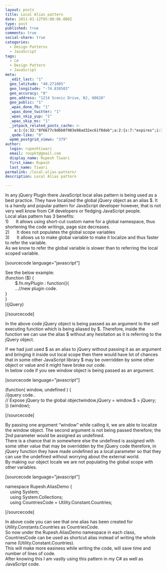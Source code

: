 ```yaml
---
layout: posts
title: Local Alias pattern
date: 2011-01-12T05:00:06.000Z
type: post
published: true
comments: true
social-share: true
categories:
  - Design Patterns
  - JavaScript
tags:
  - C#
  - Design Pattern
  - JavaScript
meta:
  _edit_last: "1"
  geo_latitude: "40.271005"
  geo_longitude: "-74.838503"
  geo_accuracy: "0"
  geo_address: "1214 Scenic Drive, NJ, 08628"
  geo_public: "1"
  _wpas_done_fb: "1"
  _wpas_done_twitter: "1"
  _wpas_skip_yup: "1"
  _wpas_skip_ms: "1"
  _jetpack_related_posts_cache: >-
    a:1:{s:32:"8f6677c9d6b0f903e98ad32ec61f8deb";a:2:{s:7:"expires";i:1602439040;s:7:"payload";a:3:{i:0;a:1:{s:2:"id";i:2537;}i:1;a:1:{s:2:"id";i:361;}i:2;a:1:{s:2:"id";i:2595;}}}}
  _qode-like: "0"
  wpmm_postgrid_views: "379"
author:
  login: rupeshtiwari
  email: roopkt@gmail.com
  display_name: Rupesh Tiwari
  first_name: Rupesh
  last_name: Tiwari
permalink: /local-alias-pattern/
description: Local Alias pattern

---
```


<p>
				In any jQuery Plugin there JavaScript local alias pattern is being used as a best practice. They have localized the global jQuery object as an alias $. It is a handy and popular pattern for JavaScript developer however, that is not very well know from C# developers or fledging JavaScript people.<br />
Local alias pattern has 3 benefits:<br />
1)      It allows using short-cut custom name for a global namespace, thus shortening the code writings, page size decreases.<br />
2)      It does not populates the global scope variables<br />
3)      It allows us to make global variable to make it localize and thus faster to refer the variable.<br />
As we know to refer the global variable is slower than to referring the local scoped variable.</p>
<p>[sourcecode language="javascript"]</p>
<p>See the below example:<br />
(function ($) {<br />
        $.fn.myPlugin : function(){<br />
        …//new plugin code.<br />
}<br />
}<br />
)(jQuery)</p>
<p>[/sourcecode]</p>
<p>In the above code jQuery object is being passed as an argument to the self executing function which is being aliased by $. Therefore, inside the function we can use the alias $ without any hesitation as it is referring to the jQuery object.</p>
<p>If we had just used $ as an alias to jQuery without passing it as an argument and bringing it inside out local scope then there would have lot of chances that in some other JavaScript library $ may be overridden by some other object or value and it might have broke our code.<br />
In below code if you see window object is being passed as an argument.</p>
<p>[sourcecode language="javascript"]</p>
<p>(function( window, undefined ) {<br />
//jquery code..<br />
// Expose jQuery to the global objectwindow.jQuery = window.$ = jQuery;<br />
}) (window);</p>
<p>[/sourcecode]</p>
<p>By passing one argument “window” while calling it, we are able to localize the window object. The second argument is not being passed therefore; the 2nd parameter would be assigned as undefined.<br />
There is a chance that in somewhere else the undefined is assigned with some other value that may be overridden by the jQuery code therefore, in jQuery function they have made undefined as a local parameter so that they can use the undefined without worrying about the external world.<br />
By making our object locale we are not populating the global scope with other variables.</p>
<p>[sourcecode language="javascript"]</p>
<p>namespace Rupesh.AliasDemo {<br />
    using System;<br />
    using System.Collections;<br />
    using CountriesCode = Utility.Constant.Countries;</p>
<p>[/sourcecode]</p>
<p>In above code you can see that one alias has been created for Utility.Constants.Countries as CountriesCode.<br />
So now under the Rupesh.AliasDemo namespace in each class, CountriesCode can be used as shortcut alias instead of writing the whole name (Utility.Constant.Countries).<br />
This will make more easiness while writing the code, will save time and number of lines of code.<br />
After knowing this I am vastly using this pattern in my C# as well as JavaScript code.		</p>
